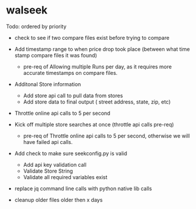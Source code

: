 # walseek

Todo: ordered by priority

- check to see if two compare files exist before trying to compare

- Add timestamp range to when price drop took place (between what time stamp compare files it was found)
  - pre-req of Allowing multiple Runs per day, as it requires more accurate timestamps on compare files.
  
- Additonal Store information
  - Add store api call to pull data from stores
  - Add store data to final output ( street address, state, zip, etc)

- Throttle online api calls to 5 per second

- Kick off multiple store searches at once (throttle api calls pre-req)
  - pre-req of Throttle online api calls to 5 per second, otherwise we will have failed api calls.

- Add check to make sure seekconfig.py is valid
  - Add api key validation call
  - Validate Store String
  - Validate all required variables exist

- replace jq command line calls with python native lib calls

- cleanup older files older then x days
